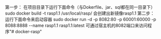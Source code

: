 第一步：
在项目目录下运行下面命令（与Dokerfile、jar、sql都在同一目录下）
sudo docker build -t rasp1.1 /usr/local/rasp/
会创建出新镜像rasp1.1
第二步：
运行下面命令来启动容器
sudo docker run -d -p 8082:80 -p 60001:60000 -p 8088:8888 --name rasp1.1 rasp1.1:latest
可通过宿主机的8082端口来访问程序"# docker-rasp" 

